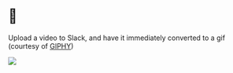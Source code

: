 # :robot:

Upload a video to Slack, and have it immediately converted to a gif (courtesy of [GIPHY](https://developers.giphy.com/))

<img src="https://media2.giphy.com/media/TalWjWPQNChNrFJ4J1/giphy.gif">
